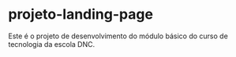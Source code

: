 # projeto-landing-page
Este é o projeto de desenvolvimento do módulo básico do curso de tecnologia da escola DNC.
